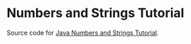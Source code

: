 # Numbers and Strings Tutorial

Source code for [Java Numbers and Strings Tutorial](https://docs.oracle.com/javase/tutorial/java/data/index.html).
